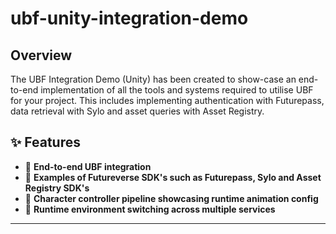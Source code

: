 # ubf-unity-integration-demo

## Overview

The UBF Integration Demo (Unity) has been created to show-case an end-to-end implementation of all the tools and systems required to utilise UBF for your project. 
This includes implementing authentication with Futurepass, data retrieval with Sylo and asset queries with Asset Registry. 

## ✨ Features

- 🔐 **End-to-end UBF integration**
- 💾 **Examples of Futureverse SDK's such as Futurepass, Sylo and Asset Registry SDK's**
- 💾 **Character controller pipeline showcasing runtime animation config**
- 💾 **Runtime environment switching across multiple services**
  
---
